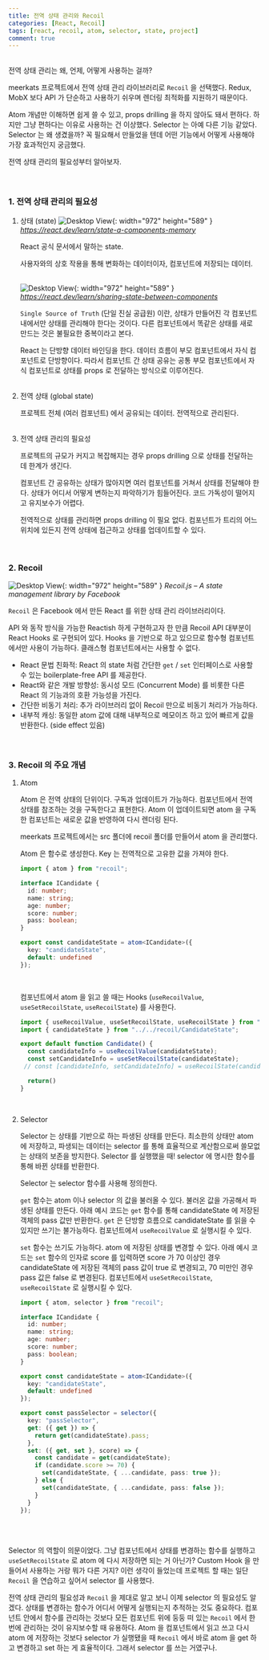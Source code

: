 ```yaml
---
title: 전역 상태 관리와 Recoil
categories: [React, Recoil]
tags: [react, recoil, atom, selector, state, project]
comment: true
---
```


<br />
전역 상태 관리는 왜, 언제, 어떻게 사용하는 걸까?

meerkats 프로젝트에서 전역 상태 관리 라이브러리로 `Recoil` 을 선택했다. Redux, MobX 보다 API 가 단순하고 사용하기 쉬우며 렌더링 최적화를 지원하기 때문이다.

Atom 개념만 이해하면 쉽게 쓸 수 있고, props drilling 을 하지 않아도 돼서 편하다. 하지만 그냥 편하다는 이유로 사용하는 건 이상했다. Selector 는 아예 다른 기능 같았다. Selector 는 왜 생겼을까? 꼭 필요해서 만들었을 텐데 어떤 기능에서 어떻게 사용해야 가장 효과적인지 궁금했다.

전역 상태 관리의 필요성부터 알아보자.
<br />
<br />
<br />

### 1. 전역 상태 관리의 필요성

1. 상태 (state)
   ![Desktop View](/assets/img/2023-06/2023-06-16-2-1.png){: width="972" height="589" }
   _https://react.dev/learn/state-a-components-memory_

   React 공식 문서에서 말하는 state.

   사용자와의 상호 작용을 통해 변화하는 데이터이자, 컴포넌트에 저장되는 데이터.
   <br />
   <br />

   ![Desktop View](/assets/img/2023-06/2023-06-16-2-2.png){: width="972" height="589" }
   _https://react.dev/learn/sharing-state-between-components_

   `Single Source of Truth` (단일 진실 공급원) 이란, 상태가 만들어진 각 컴포넌트 내에서만 상태를 관리해야 한다는 것이다. 다른 컴포넌트에서 똑같은 상태를 새로 만드는 것은 불필요한 중복이라고 본다.

   React 는 단방향 데이터 바인딩을 한다. 데이터 흐름이 부모 컴포넌트에서 자식 컴포넌트로 단방향이다. 따라서 컴포넌트 간 상태 공유는 공통 부모 컴포넌트에서 자식 컴포넌트로 상태를 props 로 전달하는 방식으로 이루어진다.
   <br />
   <br />

2. 전역 상태 (global state)

   프로젝트 전체 (여러 컴포넌트) 에서 공유되는 데이터. 전역적으로 관리된다.
   <br />
   <br />

3. 전역 상태 관리의 필요성

   프로젝트의 규모가 커지고 복잡해지는 경우 props drilling 으로 상태를 전달하는 데 한계가 생긴다.

   컴포넌트 간 공유하는 상태가 많아지면 여러 컴포넌트를 거쳐서 상태를 전달해야 한다. 상태가 어디서 어떻게 변하는지 파악하기가 힘들어진다. 코드 가독성이 떨어지고 유지보수가 어렵다.

   전역적으로 상태를 관리하면 props drilling 이 필요 없다. 컴포넌트가 트리의 어느 위치에 있든지 전역 상태에 접근하고 상태를 업데이트할 수 있다.
   <br />
   <br />
   <br />

### 2. Recoil

![Desktop View](/assets/img/2023-06/2023-06-16-2-3.webp){: width="972" height="589" }
_Recoil.js – A state management library by Facebook_

`Recoil` 은 Facebook 에서 만든 React 를 위한 상태 관리 라이브러리이다.

API 와 동작 방식을 가능한 Reactish 하게 구현하고자 한 만큼 Recoil API 대부분이 React Hooks 로 구현되어 있다. Hooks 을 기반으로 하고 있으므로 함수형 컴포넌트에서만 사용이 가능하다. 클래스형 컴포넌트에서는 사용할 수 없다.

- React 문법 친화적: React 의 state 처럼 간단한 `get` / `set` 인터페이스로 사용할 수 있는 boilerplate-free API 를 제공한다.
- React와 같은 개발 방향성: 동시성 모드 (Concurrent Mode) 를 비롯한 다른 React 의 기능과의 호환 가능성을 가진다.
- 간단한 비동기 처리: 추가 라이브러리 없이 Recoil 만으로 비동기 처리가 가능하다.
- 내부적 캐싱: 동일한 atom 값에 대해 내부적으로 메모이즈 하고 있어 빠르게 값을 반환한다. (side effect 있음)
  <br />
  <br />
  <br />

### 3. Recoil 의 주요 개념

1. Atom

   Atom 은 전역 상태의 단위이다. 구독과 업데이트가 가능하다. 컴포넌트에서 전역 상태를 참조하는 것을 구독한다고 표현한다. Atom 이 업데이트되면 atom 을 구독한 컴포넌트는 새로운 값을 반영하여 다시 렌더링 된다.

   meerkats 프로젝트에서는 src 폴더에 recoil 폴더를 만들어서 atom 을 관리했다.

   Atom 은 함수로 생성한다. Key 는 전역적으로 고유한 값을 가져야 한다.

   ```typescript
   import { atom } from "recoil";

   interface ICandidate {
     id: number;
     name: string;
     age: number;
     score: number;
     pass: boolean;
   }

   export const candidateState = atom<ICandidate>({
     key: "candidateState",
     default: undefined
   });
   ```

   <br />

   컴포넌트에서 atom 을 읽고 쓸 때는 Hooks (`useRecoilValue`, `useSetRecoilState`, `useRecoilState`) 를 사용한다.

   ```typescript
   import { useRecoilValue, useSetRecoilState, useRecoilState } from "recoil";
   import { candidateState } from "../../recoil/CandidateState";

   export default function Candidate() {
     const candidateInfo = useRecoilValue(candidateState);
     const setCandidateInfo = useSetRecoilState(candidateState);
    // const [candidateInfo, setCandidateInfo] = useRecoilState(candidateState);

     return()
   }
   ```

    <br />

2. Selector

   Selector 는 상태를 기반으로 하는 파생된 상태를 만든다. 최소한의 상태만 atom 에 저장하고, 파생되는 데이터는 selector 를 통해 효율적으로 계산함으로써 쓸모없는 상태의 보존을 방지한다. Selector 를 실행했을 때! selector 에 명시한 함수를 통해 바뀐 상태를 반환한다.

   Selector 는 selector 함수를 사용해 정의한다.

   `get` 함수는 atom 이나 selector 의 값을 불러올 수 있다. 불러온 값을 가공해서 파생된 상태를 만든다. 아래 예시 코드는 `get` 함수를 통해 candidateState 에 저장된 객체의 pass 값만 반환한다. `get` 은 단방향 흐름으로 candidateState 를 읽을 수 있지만 쓰기는 불가능하다. 컴포넌트에서 `useRecoilValue` 로 실행시킬 수 있다.

   `set` 함수는 쓰기도 가능하다. atom 에 저장된 상태를 변경할 수 있다. 아래 예시 코드는 `set` 함수의 인자로 score 를 입력하면 score 가 70 이상인 경우 candidateState 에 저장된 객체의 pass 값이 true 로 변경되고, 70 미만인 경우 pass 값은 false 로 변경된다. 컴포넌트에서 `useSetRecoilState`, `useRecoilState` 로 실행시킬 수 있다.

   ```typescript
   import { atom, selector } from "recoil";

   interface ICandidate {
     id: number;
     name: string;
     age: number;
     score: number;
     pass: boolean;
   }

   export const candidateState = atom<ICandidate>({
     key: "candidateState",
     default: undefined
   });

   export const passSelector = selector({
     key: "passSelector",
     get: ({ get }) => {
       return get(candidateState).pass;
     },
     set: ({ get, set }, score) => {
       const candidate = get(candidateState);
       if (candidate.score >= 70) {
         set(candidateState, { ...candidate, pass: true });
       } else {
         set(candidateState, { ...candidate, pass: false });
       }
     }
   });
   ```

   <br />
   <br />

Selector 의 역할이 의문이었다. 그냥 컴포넌트에서 상태를 변경하는 함수를 실행하고 `useSetRecoilState` 로 atom 에 다시 저장하면 되는 거 아닌가? Custom Hook 을 만들어서 사용하는 거랑 뭐가 다른 거지? 이런 생각이 들었는데 프로젝트 할 때는 일단 `Recoil` 을 연습하고 싶어서 selector 를 사용했다.

전역 상태 관리의 필요성과 `Recoil` 을 제대로 알고 보니 이제 selector 의 필요성도 알겠다. 상태를 변경하는 함수가 어디서 어떻게 실행되는지 추적하는 것도 중요하다. 컴포넌트 안에서 함수를 관리하는 것보다 모든 컴포넌트 위에 둥둥 떠 있는 `Recoil` 에서 한 번에 관리하는 것이 유지보수할 때 유용하다. Atom 을 컴포넌트에서 읽고 쓰고 다시 atom 에 저장하는 것보다 selector 가 실행됐을 때 `Recoil` 에서 바로 atom 을 get 하고 변경하고 set 하는 게 효율적이다.
그래서 selector 를 쓰는 거였구나.
